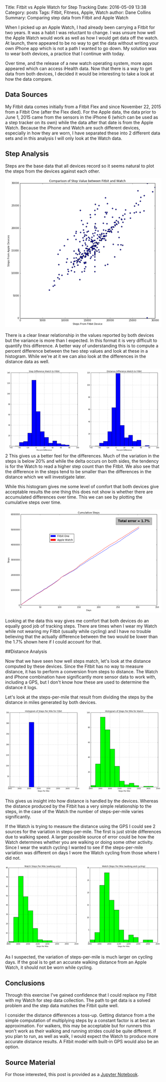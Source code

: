 Title: Fitbit vs Apple Watch for Step Tracking
Date: 2016-05-09 13:38
Category: posts
Tags: Fitbit, Fitness, Apple, Watch
author: Dane Collins
Summary: Comparing step data from Fitbit and Apple Watch

When I picked up an Apple Watch, I had already been carrying a Fitbit for two years. It was a habit I was reluctant to change. I was unsure how well the Apple Watch would work as well as how I would get data off the watch. At launch, there appeared to be no way to get the data without writing your own iPhone app which is not a path I wanted to go down. My solution was to wear both devices, a practice that I continue with today.

Over time, and the release of a new watch operating system, more apps appeared which can access iHealth data. Now that there is a way to get data from both devices, I decided it would be interesting to take a look at how the data compare.

## Data Sources

My Fitbit data comes initially from a Fitbit Flex and since November 22, 2015 from a Fitbit One (after the Flex died). For the Apple data, the data prior to June 1, 2015 came from the sensors in the iPhone 6 (which can be used as a step tracker on its own) while the data after that date is from the Apple Watch. Because the iPhone and Watch are such different devices, especially in how they are worn, I have separated these into 2 different data sets and in this analysis I will only look at the Watch data.

## Step Analysis

Steps are the base data that all devices record so it seems natural to plot the steps from the devices against each other.

![Steps per mile](images/fbaw_fig1.png)

There is a clear linear relationship in the values reported by both devices but the variance is more than I expected. In this format it is very difficult to quantify this difference. A better way of understanding this is to compute a percent difference between the two step values and look at these in a histogram. While we're at it we can also look at the differences in the distance data as well.

![Steps per mile](images/fbaw_fig2.png)
2
This gives us a better feel for the differences. Much of the variation in the steps is below 20% and while the delta occurs on both sides, the tendency is for the Watch to read a higher step count than the Fitbit. We also see that the difference in the steps tend to be smaller than the differences in the distance which we will investigate later.

While this histogram gives me some level of comfort that both devices give acceptable results the one thing this does not show is whether there are accumulated differences over time. This we can see by plotting the cumulative steps over time.

![Steps per mile](images/fbaw_fig3.png)

Looking at the data this way gives me comfort that both devices do an equally good job of tracking steps. There are times when I wear my Watch while not wearing my Fitbit (usually while cycling) and I have no trouble believing that the actually difference between the two would be lower than the 1.7% shown here if I could account for that.

##Distance Analysis

Now that we have seen how well steps match, let's look at the distance computed by these devices. Since the Fitbit has no way to measure distance, it has to perform a conversion from steps to distance. The Watch and iPhone combination have significantly more sensor data to work with, including a GPS, but I don't know how these are used to determine the distance it logs.

Let's look at the steps-per-mile that result from dividing the steps by the distance in miles generated by both devices.

![Steps per mile](images/fbaw_fig4.png)

This gives us insight into how distance is handled by the devices. Whereas the distance produced by the Fitbit has a very simple relationship to the steps, in the case of the Watch the number of steps-per-mile varies significantly.

If the Watch is trying to measure the distance using the GPS I could see 2 sources for the variation in steps-per-mile. The first is just stride differences due to walking speed. A larger possible source of error could be how the Watch determines whether you are walking or doing some other activity. Since I wear the watch cycling I wanted to see if the steps-per-mile variation was different on days I wore the Watch cycling from those where I did not.

![Steps per mile](images/fbaw_fig5.png)

As I suspected, the variation of steps-per-mile is much larger on cycling days. If the goal is to get an accurate walking distance from an Apple Watch, it should not be worn while cycling.

## Conclusions
Through this exercise I've gained confidence that I could replace my Fitbit with my Watch for step data collection. The path to get data is a solved problem and the step data matches the Fitbit quite well.

I consider the distance differences a toss-up. Getting distance from a the simple computation of multiplying steps by a constant factor is at best an approximation. For walkers, this may be acceptable but for runners this won't work as their walking and running strides could be quite different. If you plan to run, as well as walk, I would expect the Watch to produce more accurate distance results. A Fitbit model with built-in GPS would also be an option.

## Source Material
For those interested, this post is provided as a [Jupyter Notebook](https://github.com/danecollins/fitbit/blob/master/fb_vs_ap/post.ipynb).
